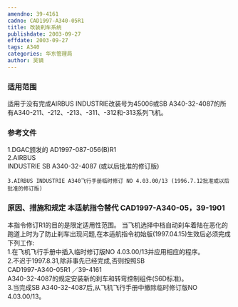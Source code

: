 ```yaml
---
amendno: 39-4161  
cadno: CAD1997-A340-05R1  
title: 改装刹车系统  
publishdate: 2003-09-27  
effdate: 2003-09-27  
tags: A340  
categories: 华东管理局  
author: 吴镝  
---
```

  
### 适用范围  
适用于没有完成AIRBUS INDUSTRIE改装号为45006或SB A340-32-4087的所有A340-211、-212、-213、-311、-312和-313系列飞机。  
  
<!--more-->  
### 参考文件  
1.DGAC颁发的 AD1997-087-056(B)R1  
2.AIRBUS  
 INDUSTRIE SB A340-32-4087 (或以后批准的修订版)  
  
    3.AIRBUS INDUSTRIE A340飞行手册临时修订 NO 4.03.00/13 (1996.7.12批准或以后批准的修订版)  
  
### 原因、措施和规定 本适航指令替代 CAD1997-A340-05，39-1901  
本指令修订R1的目的是限定适用性范围。     当飞机选择中档自动刹车着陆在恶化的跑道上时为了防止刹车出现问题,在本适航指令初始版(1997.04.15)生效后必须完成下列工作:  
    1.在飞机飞行手册中插入临时修订版NO 4.03.00/13并应用相应的程序。  
    2.不迟于1997.8.31,除非事先已经完成,否则按照SB  
       CAD1997-A340-05R1   ／39-4161  
A340-32-4087的规定安装新的刹车和转弯控制组件(S6D标准)。  
    3.当完成SB A340-32-4087后,从飞机飞行手册中撤除临时修订版NO 4.03.00/13。  
